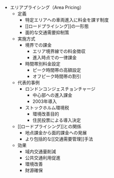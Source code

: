 - エリアプライシング（Area Pricing）
	- 定義
		- 特定エリアへの車両進入に料金を課す制度
		- [[ロードプライシング]]の一形態
		- 面的な交通需要抑制策
	- 実施方式
		- 境界での課金
			- エリア境界線での料金徴収
			- 進入時点での一律課金
		- 時間帯別料金設定
			- ピーク時間帯の高額設定
			- オフピーク時間帯の割引
	- 代表的事例
		- ロンドンコンジェスチョンチャージ
			- 中心部への進入課金
			- 2003年導入
		- ストックホルム環境税
			- 環境改善目的
			- 住民投票による導入決定
	- [[ロードプライシング]]との関係
		- 地点課金から面的課金への発展
		- より包括的な[[交通需要管理]]手法
	- 効果
		- 域内交通量削減
		- 公共交通利用促進
		- 環境改善
		- 財源確保

